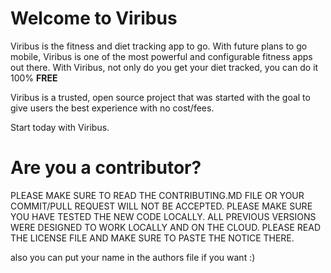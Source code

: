 # Welcome to Viribus
Viribus is the fitness and diet tracking app to go. With future plans to go mobile, Viribus is one of the most powerful and configurable fitness apps out there.
With Viribus, not only do you get your diet tracked, you can do it 100% **FREE**

Viribus is a trusted, open source project that was started with the goal to give users the best experience with no cost/fees.

Start today with Viribus.

# Are you a contributor?
PLEASE MAKE SURE TO READ THE CONTRIBUTING.MD FILE OR YOUR COMMIT/PULL REQUEST WILL NOT BE ACCEPTED.
PLEASE MAKE SURE YOU HAVE TESTED THE NEW CODE LOCALLY. ALL PREVIOUS VERSIONS WERE DESIGNED TO WORK LOCALLY AND ON THE CLOUD.
PLEASE READ THE LICENSE FILE AND MAKE SURE TO PASTE THE NOTICE THERE.

also you can put your name in the authors file if you want :)